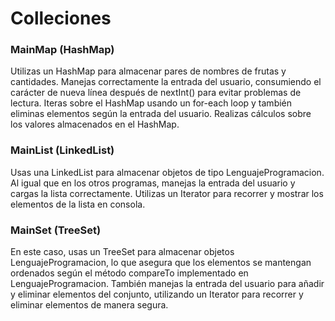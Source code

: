 
# Colleciones 



### MainMap (HashMap)
Utilizas un HashMap para almacenar pares de nombres de frutas y cantidades.
Manejas correctamente la entrada del usuario, consumiendo el carácter de nueva línea después de nextInt() para evitar problemas de lectura.
Iteras sobre el HashMap usando un for-each loop y también eliminas elementos según la entrada del usuario.
Realizas cálculos sobre los valores almacenados en el HashMap.

### MainList (LinkedList)
Usas una LinkedList para almacenar objetos de tipo LenguajeProgramacion.
Al igual que en los otros programas, manejas la entrada del usuario y cargas la lista correctamente.
Utilizas un Iterator para recorrer y mostrar los elementos de la lista en consola.


### MainSet (TreeSet)
En este caso, usas un TreeSet para almacenar objetos LenguajeProgramacion, lo que asegura que los elementos se mantengan ordenados según el método compareTo implementado en LenguajeProgramacion.
También manejas la entrada del usuario para añadir y eliminar elementos del conjunto, utilizando un Iterator para recorrer y eliminar elementos de manera segura.